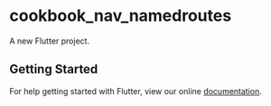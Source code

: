 # cookbook_nav_namedroutes

A new Flutter project.

## Getting Started

For help getting started with Flutter, view our online
[documentation](https://flutter.io/).
